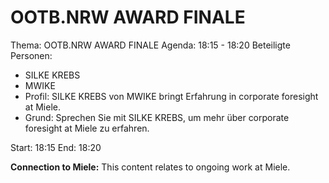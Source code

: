 # OOTB.NRW AWARD FINALE
Thema: OOTB.NRW AWARD FINALE
Agenda: 18:15 - 18:20
Beteiligte Personen:
- SILKE KREBS
- MWIKE
- Profil: SILKE KREBS von MWIKE bringt Erfahrung in corporate foresight at Miele.
- Grund: Sprechen Sie mit SILKE KREBS, um mehr über corporate foresight at Miele zu erfahren.

Start: 18:15
End: 18:20

**Connection to Miele:** This content relates to ongoing work at Miele.
